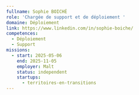 ```yaml
---
fullname: Sophie BOICHÉ
role: 'Chargée de support et de déploiement '
domaine: Déploiement
link: https://www.linkedin.com/in/sophie-boiche/
competences:
  - Déploiement
  - Support
missions:
  - start: 2025-05-06
    end: 2025-11-05
    employer: Malt
    status: independent
    startups:
      - territoires-en-transitions
---
```


